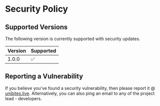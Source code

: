 # Security Policy

## Supported Versions

The following version is currently supported with security updates.

| Version | Supported          |
| ------- | ------------------ |
| 1.0.0   | :white_check_mark: |

## Reporting a Vulnerability

If you believe you've found a security vulnerability, then please report it @ [unibites.live](unibites@gmail.com). 
Alternatively, you can also ping an email to any of the project lead - developers.
